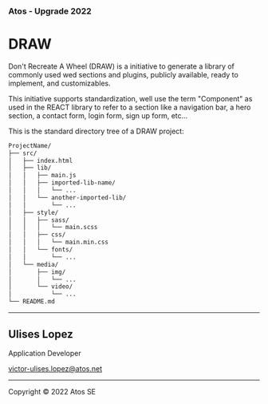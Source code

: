 ### Atos - Upgrade 2022


# DRAW

Don't Recreate A Wheel (DRAW) is a initiative to generate a library of commonly used wed sections and plugins, publicly available, ready to implement, and customizables.

This initiative supports standardization, well use the term "Component" as used in the REACT library to refer to a section like a navigation bar, a hero section, a contact form, login form, sign up form, etc... 

This is the standard directory tree of a DRAW project:

```bash
ProjectName/
├── src/
│   ├── index.html
│   ├── lib/
│   │   ├── main.js
│   │   ├── imported-lib-name/
│   │   │   └── ...
│   │   └── another-imported-lib/
│   │       └── ...
│   ├── style/
│   │   ├── sass/
│   │   │   └── main.scss
│   │   ├── css/
│   │   │   └── main.min.css
│   │   └── fonts/
│   │       └── ...
│   └── media/
│       ├── img/
│       │   └── ...
│       └── video/
│           └── ...
└── README.md
```

***
## Ulises Lopez 

Application Developer

[victor-ulises.lopez@atos.net](mailto:(victor-ulises.lopez@atos.net))
***
Copyright © 2022 Atos SE